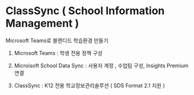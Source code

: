 # ClassSync ( School Information Management  )
Microsoft Teams로 블랜디드 학습환경 만들기 

1. Microsoft Teams : 학생 전용 정책 구성

2. Microisoft School Data Sync : 사용자 계정 , 수업팀 구성, Insights Premium 연결
  
3. ClassSync : K12 전용 학교정보관리솔루션 ( SDS Format 2.1 지원 )
